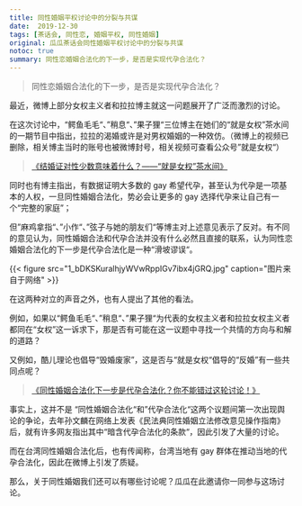 ```yaml
---
title: 同性婚姻平权讨论中的分裂与共谋 
date:  2019-12-30
tags: [茶话会, 同性恋, 婚姻平权, 同性婚姻]
original: 瓜瓜茶话会同性婚姻平权讨论中的分裂与共谋
notoc: true
summary: 同性恋婚姻合法化的下一步，是否是实现代孕合法化？
---
```


> 同性恋婚姻合法化的下一步，是否是实现代孕合法化？

最近，微博上部分女权主义者和拉拉博主就这一问题展开了广泛而激烈的讨论。

在这次讨论中，“鳄鱼毛毛“、”稍息“、”果子狸“三位博主在她们的“就是女权”茶水间的一期节目中指出，拉拉的渴婚或许是对男权婚姻的一种效仿。（微博上的视频已删除，相关博主当时的账号也被微博封号，相关视频可查看公众号”就是女权“）

> [《结婚证对性少数意味着什么？——“就是女权”茶水间》](https://mp.weixin.qq.com/s?__biz=MzIzMTE3NzU4Nw==&mid=2247484018&idx=2&sn=6a0eaf9555704d4975056a8071d8e4fc&chksm=e8a96e6edfdee778dd4cffad401fbed45117005602c46eff3ec5f874c8357a2d9f59ae3f8a74&mpshare=1&scene=21&srcid=&sharer_sharetime=1577682836100&sharer_shareid=9922e49ad656fdb67a8f2d7af9225764&key=bf3c04cc414d26bd57d5b08003de28525463fbcb02f26ef587e9795be16c28c3636dffe56fea59c1e885328a7cd3d4cb7886cbe429f5b948b8da85781d893a87c5003a178629beef355ba915e962f6b8&ascene=1&uin=MjQ1NzczNjAzNg==&devicetype=Windows%2010&version=6207024c&lang=zh_CN&exportkey=AzhK3GMh6o1uOF%20APmyNIeE=&pass_ticket=2nv5XlRbSX5F20p8ZyGc0IMdOl2ZO5T8P7H0YhFu47E3TwG1RyfBO1WB2vSWq/L4#wechat_redirect)

同时也有博主指出，有数据证明大多数的 gay 希望代孕，甚至认为代孕是一项基本的人权，一旦同性婚姻合法化，势必会让更多的 gay 选择代孕来让自己有一个“完整的家庭”；

但”麻鸡拿指“、”小作“、”弦子与她的朋友们“等博主对上述意见表示了反对。有不同的意见认为，同性婚姻合法和代孕合法并没有什么必然且直接的联系，认为同性恋婚姻合法化的下一步是代孕合法化是一种“滑坡谬误“。

{{< figure src="1_bDKSKuralhjyWVwRppIGv7ibx4jGRQ.jpg" caption="图片来自于网络" >}}

在这两种对立的声音之外，也有人提出了其他的看法。


例如，如果以“鳄鱼毛毛“、”稍息“、”果子狸“为代表的女权主义者和拉拉女权主义者都同在“女权”这一诉求下，那是否有可能在这一议题中寻找一个共情的方向与和解的道路？

又例如，酷儿理论也倡导“毁婚废家”，这是否与“就是女权“倡导的“反婚”有一些共同点呢？

> [《同性婚姻合法化下一步是代孕合法化？你不能错过这轮讨论！》](https://mp.weixin.qq.com/s?__biz=MzIxNDE2MjM2Mw==&mid=2652152754&idx=1&sn=b1d13cc4ce15be557477a43ca32ca40f&chksm=8c4bcd66bb3c4470f3903e17fd79612f7e8736be4b99cb8f5baf6824830d6c5d7e07f02060a5&mpshare=1&scene=21&srcid=&sharer_sharetime=1577679622337&sharer_shareid=9922e49ad656fdb67a8f2d7af9225764&key=50e566757670b841c1f015d5e38bcccc06455fbe07433123a0c23e2bd126a98af38e86682e863a991c5dc12f34b22f2ce2dcd925d491a791334cd08dcdf2983d5ed31f41d2152d1dc0d830e200e5cf86&ascene=1&uin=MjQ1NzczNjAzNg==&devicetype=Windows%2010&version=6207024c&lang=zh_CN&exportkey=AwRpkXhapLzJfG36fgRZUaA=&pass_ticket=2nv5XlRbSX5F20p8ZyGc0IMdOl2ZO5T8P7H0YhFu47E3TwG1RyfBO1WB2vSWq/L4#wechat_redirect)


事实上，这并不是 “同性婚姻合法化“和”代孕合法化“这两个议题间第一次出现舆论的争论，去年孙文麟在网络上发表《民法典同性婚姻立法修改意见操作指南》后，就有许多网友指出其中“暗含代孕合法化的条款“，因此引发了大量的讨论。

而在台湾同性婚姻合法化后，也有传闻称，台湾当地有 gay 群体在推动当地的代孕合法化，因此在微博上引发了质疑。

那么，关于同性婚姻我们还可以有哪些讨论呢？瓜瓜在此邀请你一同参与这场讨论。
